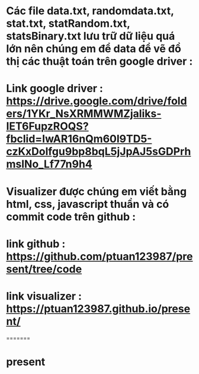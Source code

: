 # Các file data.txt, randomdata.txt, stat.txt, statRandom.txt, statsBinary.txt lưu trữ dữ liệu quá lớn nên chúng em để data để vẽ đồ thị các thuật toán trên google driver : 
# Link google driver : https://drive.google.com/drive/folders/1YKr_NsXRMMWMZjaliks-IET6FupzROQS?fbclid=IwAR16nQm60l9TD5-czKxDolfgu9bp8bqL5jJpAJ5sGDPrhmslNo_Lf77n9h4
# Visualizer được chúng em viết bằng html, css, javascript thuần và có commit code trên github :
# link github : https://github.com/ptuan123987/present/tree/code
# link visualizer : https://ptuan123987.github.io/present/ 
=======
# present

